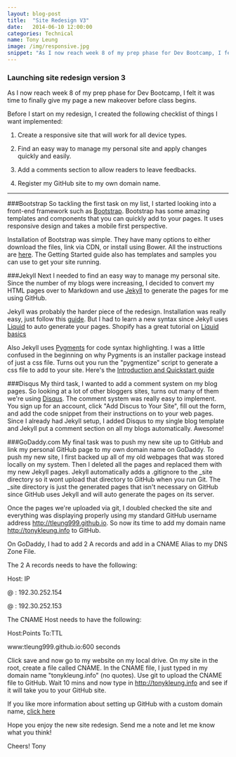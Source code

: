```yaml
---
layout: blog-post
title:  "Site Redesign V3"
date:   2014-06-10 12:00:00
categories: Technical
name: Tony Leung
image: /img/responsive.jpg 
snippet: "As I now reach week 8 of my prep phase for Dev Bootcamp, I felt it was time to finally give my page a new makeover before class begins. "
---
```


### Launching site redesign version 3

As I now reach week 8 of my prep phase for Dev Bootcamp, I felt it was time to finally give my page a new makeover before class begins.  

Before I start on my redesign, I created the following checklist of things I want implemented:

1. Create a responsive site that will work for all device types.  

2. Find an easy way to manage my personal site and apply changes quickly and easily.

3. Add a comments section to allow readers to leave feedbacks.

4. Register my GitHub site to my own domain name. 

* * *

###Bootstrap
So tackling the first task on my list, I started looking into a front-end framework such as [Bootstrap](http://getbootstrap.com/).  Bootstrap has some amazing templates and components that you can quickly add to your pages.  It uses responsive design and takes a mobile first perspective.   

Installation of Bootstrap was simple.   They have many options to either download the files, link via CDN, or install using Bower.  All the instructions are [here](http://getbootstrap.com/getting-started/).  The Getting Started guide also has templates and samples you can use to get your site running.

###Jekyll
Next I needed to find an easy way to manage my personal site.   Since the number of my blogs were increasing, I decided to convert my HTML pages over to Markdown and use [Jekyll](http://jekyllrb.com/) to generate the pages for me using GitHub. 

Jekyll was probably the harder piece of the redesign. Installation was really easy, just follow this [guide](http://jekyllrb.com/docs/quickstart/).  But I had to learn a new syntax since Jekyll uses [Liquid](http://liquidmarkup.org/) to auto generate your pages.  Shopify has a great tutorial on [Liquid basics](http://docs.shopify.com/themes/liquid-basics)

Also Jekyll uses [Pygments](http://pygments.org/) for code syntax highlighting.  I was a little confused in the beginning on why Pygments is an installer package instead of just a css file.   Turns out you run the "pygmentize" script to generate a css file to add to your site.   Here's the [Introduction and Quickstart guide](http://pygments.org/docs/quickstart/)

###Disqus
My third task, I wanted to add a comment system on my blog pages.   So looking at a lot of other bloggers sites, turns out many of them we're using [Disqus](http://disqus.com/).   The comment system was really easy to implement.   You sign up for an account, click "Add Discus to Your Site", fill out the form, and add the code snippet from their instructions on to your web pages. Since I already had Jekyll setup, I added Disqus to my single blog template and Jekyll put a comment section on all my blogs automatically.  Awesome!

###GoDaddy.com
My final task was to push my new site up to GitHub and link my personal GitHub page to my own domain name on GoDaddy.  To push my new site, I first backed up all of my old webpages that was stored locally on my system.   Then I deleted all the pages and replaced them with my new Jekyll pages.   Jekyll automatically adds a .gitignore to the _site directory so it wont upload that directory to GitHub when you run Git.  The _site directory is just the generated pages that isn't necessary on GitHub since GitHub uses Jekyll and will auto generate the pages on its server.  

Once the pages we're uploaded via git, I doubled checked the site and everything was displaying properly using my standard GitHub username address http://tleung999.github.io.  So now its time to add my domain name http://tonykleung.info to GitHub.   

On GoDaddy, I had to add 2 A records and add in a CNAME Alias to my DNS Zone File.  

The 2 A records needs to have the following:

Host: IP

@   : 192.30.252.154

@   : 192.30.252.153

The CNAME Host needs to have the following:

Host:Points To:TTL

www:tleung999.github.io:600 seconds  

Click save and now go to my website on my local drive.   On my site in the root, create a file called CNAME.  In the CNAME file, I just typed in my domain name "tonykleung.info" (no quotes). Use git to upload the CNAME file to GitHub.   Wait 10 mins and now type in http://tonykleung.info and see if it will take you to your GitHub site.

If you like more information about setting up GitHub with a custom domain name, [click here](https://help.github.com/articles/setting-up-a-custom-domain-with-github-pages)

Hope you enjoy the new site redesign.   Send me a note and let me know what you think!

Cheers!
Tony